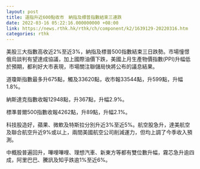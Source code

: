 ```yaml
---
layout: post
title: 道指升近600點收市　納指及標普指數結束三連跌
date: 2022-03-16 05:22:16.000000000 +08:00
link: https://news.rthk.hk/rthk/ch/component/k2/1639129-20220316.htm
categories: rthk
---
```


美股三大指數高收近2%至近3%，納指及標普500指數結束三日跌勢。市場憧憬俄烏談判有望達成協議，加上國際油價下跌，美國上月生產物價指數(PPI)升幅低於預期，都利好大市表現，市場關注聯儲局快將公布的議息結果。

道瓊斯指數最多升675點，觸及33620點，收市報33544點，升599點，升幅1.8%。

納斯達克指數收報12948點，升367點，升幅2.9%。

標準普爾500指數收報4262點，升89點，升幅2.1%。

科技股造好，蘋果、微軟及特斯拉分別升近3%至近5%。航空股急升，達美航空及聯合航空升近9%或以上，兩間美國航空公司削減運力，但均上調了今季收入預測。

中概股普遍回升，嗶哩嗶哩、理想汽車、新東方等都有雙位數升幅，霧芯急升逾四成，阿里巴巴、騰訊及知乎跌逾1%至近6%。
